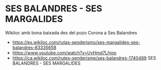# SES BALANDRES - SES MARGALIDES

Wikiloc amb bona baixada des del pozo Corona a Ses Balandres

- https://es.wikiloc.com/rutas-senderismo/ses-margalides-ses-balandres-83335658
- https://www.youtube.com/watch?v=UyHmd7Lhjoo
- https://ca.wikiloc.com/rutes-senderisme/ses-balandres-1740489
SES BALANDRES - SES MARGALIDES
